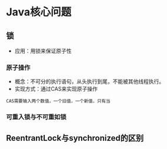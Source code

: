# Java核心问题

## 锁
* 应用：用锁来保证原子性

### 原子操作
* 概念：不可分的执行语句，从头执行到尾，不能被其他线程执行。
* 实现方式：通过CAS来实现原子操作
```
CAS需要输入两个数值，一个旧值，一个新值，只有当
```

### 可重入锁与不可重如锁



## ReentrantLock与synchronized的区别

